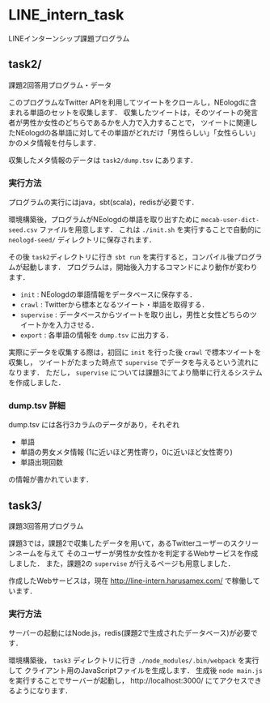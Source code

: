 # LINE_intern_task

LINEインターンシップ課題プログラム

## task2/

課題2回答用プログラム・データ

このプログラムなTwitter APIを利用してツイートをクロールし，NEologdに含まれる単語のセットを収集します．
収集したツイートは，そのツイートの発言者が男性か女性のどちらであるかを人力で入力することで，
ツイートに関連したNEologdの各単語に対してその単語がどれだけ「男性らしい」「女性らしい」かのメタ情報を付与します．

収集したメタ情報のデータは `task2/dump.tsv` にあります．

### 実行方法

プログラムの実行にはjava，sbt(scala)，redisが必要です．

環境構築後，プログラムがNEologdの単語を取り出すために `mecab-user-dict-seed.csv` ファイルを用意します．
これは `./init.sh` を実行することで自動的に `neologd-seed/` ディレクトリに保存されます．

その後 `task2`ディレクトリに行き `sbt run` を実行すると，コンパイル後プログラムが起動します．
プログラムは，開始後入力するコマンドにより動作が変わります．

- `init` : NEologdの単語情報をデータベースに保存する．
- `crawl` : Twitterから標本となるツイート・単語を取得する．
- `supervise` : データベースからツイートを取り出し，男性と女性どちらのツイートかを入力させる．
- `export` : 各単語の情報を `dump.tsv` に出力する．

実際にデータを収集する際は，初回に `init` を行った後 `crawl` で標本ツイートを収集し，
ツイートがたまった時点で `supervise` でデータを与えるという流れになります．
ただし， `supervise` については課題3にてより簡単に行えるシステムを作成しました．

### dump.tsv 詳細

dump.tsv には各行3カラムのデータがあり，それぞれ

- 単語
- 単語の男女メタ情報 (1に近いほど男性寄り，0に近いほど女性寄り)
- 単語出現回数

の情報が書かれています．

## task3/

課題3回答用プログラム

課題3では，課題2で収集したデータを用いて，あるTwitterユーザーのスクリーンネームを与えて
そのユーザーが男性か女性かを判定するWebサービスを作成しました．
また，課題2の `supervise` が行えるページも用意しました．

作成したWebサービスは，現在 http://line-intern.harusamex.com/ で稼働しています．

### 実行方法

サーバーの起動にはNode.js，redis(課題2で生成されたデータベース)が必要です．

環境構築後， `task3` ディレクトリに行き `./node_modules/.bin/webpack` を実行して
クライアント用のJavaScriptファイルを生成します．
生成後 `node main.js` を実行することでサーバーが起動し， http://localhost:3000/ にてアクセスできるようになります．
